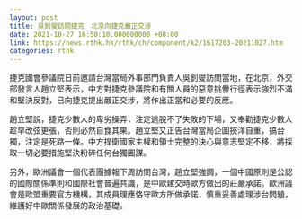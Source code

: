 ```yaml
---
layout: post
title: 吳釗燮訪問捷克　北京向捷克嚴正交涉
date: 2021-10-27 16:50:10.000000000 +08:00
link: https://news.rthk.hk/rthk/ch/component/k2/1617203-20211027.htm
categories: rthk
---
```


捷克國會參議院日前邀請台灣當局外事部門負責人吳釗燮訪問當地，在北京，外交部發言人趙立堅表示，中方對捷克參議院和有關人員的惡意挑釁行徑表示強烈不滿和堅決反對，已向捷克提出嚴正交涉，將作出正當和必要的反應。

趙立堅說，捷克少數人的卑劣操弄，注定逃脫不了失敗的下場，又奉勸捷克少數人趁早改弦更張，否則必然自食其果。趙立堅又正告台灣當局企圖挾洋自重，搞台獨，注定是死路一條。中方捍衛國家主權和領士完整的決心與意志堅定不移，將採取一切必要措施堅決粉碎任何台獨圖謀。

另外，歐洲議會一個代表團據報下周訪問台灣，趙立堅強調，一個中國原則是公認的國際關係準則和國際社會普遍共識，是中歐建交時歐方做出的莊嚴承諾。歐洲議會是歐盟重要官方機構，其成員理應恪守歐方所做承諾，慎重妥善處理涉台問題，維護好中歐關係發展的政治基礎。

